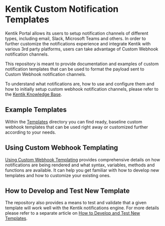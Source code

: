 # Kentik Custom Notification Templates

Kentik Portal allows its users to setup notification channels of different types, including email, Slack, Microsoft Teams and others. In order to further customize the notifications experience and integrate Kentik with various 3rd party platforms, users can take advantage of Custom Webhook notification channels.

This repository is meant to provide documentation and examples of custom notification templates that can be used to format the payload sent to Custom Webhook notification channels.

To understand what notifications are, how to use and configure them and how to initially setup custom webhook notification channels, please refer to the [Kentik Knowledge Base](https://kb.kentik.com/v4/Ca00.htm).

## Example Templates

Within the [Templates](templates/) directory you can find ready, baseline custom webhook templates that can be used right away or customized further according to your needs.

## Using Custom Webhook Templating

[Using Custom Webhook Templating](docs/TEMPLATING_REFERENCE.md) provides comprehensive details on how notifications are being rendered and what syntax, variables, methods and functions are available. It can help you get familiar with how to develop new templates and how to customize your existing ones.

## How to Develop and Test New Template

The repository also provides a means to test and validate that a given template will work well with the Kentik notifications engine. For more details please refer to a separate article on [How to Develop and Test New Templates](docs/DEVELOPERS_GUIDE.md).
